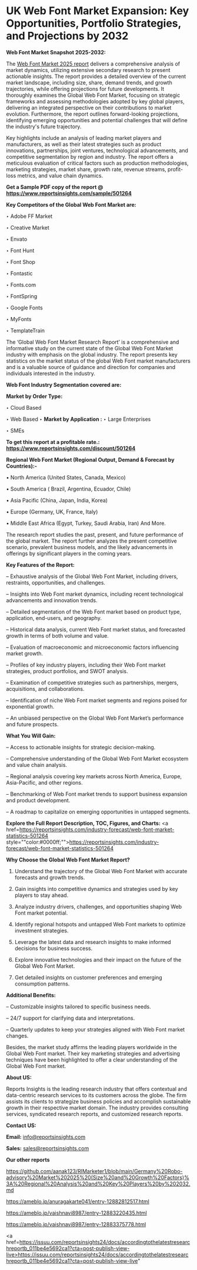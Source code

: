 # UK Web Font Market Expansion: Key Opportunities, Portfolio Strategies, and Projections by 2032

<strong>Web Font Market Snapshot 2025-2032:</strong>

The <a href=https://www.reportsinsights.com/sample/501264>Web Font Market 2025 report</a> delivers a comprehensive analysis of market dynamics, utilizing extensive secondary research to present actionable insights. The report provides a detailed overview of the current market landscape, including size, share, demand trends, and growth trajectories, while offering projections for future developments. It thoroughly examines the Global Web Font Market, focusing on strategic frameworks and assessing methodologies adopted by key global players, delivering an integrated perspective on their contributions to market evolution. Furthermore, the report outlines forward-looking projections, identifying emerging opportunities and potential challenges that will define the industry's future trajectory.

Key highlights include an analysis of leading market players and manufacturers, as well as their latest strategies such as product innovations, partnerships, joint ventures, technological advancements, and competitive segmentation by region and industry. The report offers a meticulous evaluation of critical factors such as production methodologies, marketing strategies, market share, growth rate, revenue streams, profit-loss metrics, and value chain dynamics.

<strong>Get a Sample PDF copy of the report @ <a href=https://www.reportsinsights.com/sample/501264 style=color:#0000ff;>https://www.reportsinsights.com/sample/501264</a></strong>

<strong>Key Competitors of the Global Web Font Market are:</strong>

‣ Adobe FF Market

‣ Creative Market

‣ Envato

‣ Font Hunt

‣ Font Shop

‣ Fontastic

‣ Fonts.com

‣ FontSpring

‣ Google Fonts

‣ MyFonts

‣ TemplateTrain

The ‘Global Web Font Market Research Report’ is a comprehensive and informative study on the current state of the Global Web Font Market industry with emphasis on the global industry. The report presents key statistics on the market status of the global Web Font market manufacturers and is a valuable source of guidance and direction for companies and individuals interested in the industry.

<strong>Web Font Industry Segmentation covered are:</strong>

<strong>Market by Order Type: </strong>

‣ Cloud Based

‣ Web Based
‣ 
<strong>Market by Application :</strong>
‣ Large Enterprises

‣ SMEs

<strong>To get this report at a profitable rate.: <a href=https://www.reportsinsights.com/discount/501264 style=color:#0000ff;>https://www.reportsinsights.com/discount/501264</a></strong>

<strong>Regional Web Font Market (Regional Output, Demand &amp; Forecast by Countries):-</strong>

• North America (United States, Canada, Mexico)

• South America ( Brazil, Argentina, Ecuador, Chile)

• Asia Pacific (China, Japan, India, Korea)

• Europe (Germany, UK, France, Italy)

• Middle East Africa (Egypt, Turkey, Saudi Arabia, Iran) And More.

The research report studies the past, present, and future performance of the global market. The report further analyzes the present competitive scenario, prevalent business models, and the likely advancements in offerings by significant players in the coming years.

<strong>Key Features of the Report:</strong>

– Exhaustive analysis of the Global Web Font Market, including drivers, restraints, opportunities, and challenges.

– Insights into Web Font market dynamics, including recent technological advancements and innovation trends.

– Detailed segmentation of the Web Font market based on product type, application, end-users, and geography.

– Historical data analysis, current Web Font market status, and forecasted growth in terms of both volume and value.

– Evaluation of macroeconomic and microeconomic factors influencing market growth.

– Profiles of key industry players, including their Web Font market strategies, product portfolios, and SWOT analysis.

– Examination of competitive strategies such as partnerships, mergers, acquisitions, and collaborations.

– Identification of niche Web Font market segments and regions poised for exponential growth.

– An unbiased perspective on the Global Web Font Market’s performance and future prospects.

<strong>What You Will Gain:</strong>

– Access to actionable insights for strategic decision-making.

– Comprehensive understanding of the Global Web Font Market ecosystem and value chain analysis.

– Regional analysis covering key markets across North America, Europe, Asia-Pacific, and other regions.

– Benchmarking of Web Font market trends to support business expansion and product development.

– A roadmap to capitalize on emerging opportunities in untapped segments.

<strong>Explore the Full Report Description, TOC, Figures, and Charts:</strong>
<a href=https://reportsinsights.com/industry-forecast/web-font-market-statistics-501264 style=""color:#0000ff;"">https://reportsinsights.com/industry-forecast/web-font-market-statistics-501264</a>

<strong>Why Choose the Global Web Font Market Report?</strong>

1. Understand the trajectory of the Global Web Font Market with accurate forecasts and growth trends.

2. Gain insights into competitive dynamics and strategies used by key players to stay ahead.

3. Analyze industry drivers, challenges, and opportunities shaping Web Font market potential.

4. Identify regional hotspots and untapped Web Font markets to optimize investment strategies.

5. Leverage the latest data and research insights to make informed decisions for business success.

6. Explore innovative technologies and their impact on the future of the Global Web Font Market.

7. Get detailed insights on customer preferences and emerging consumption patterns.

<strong>Additional Benefits:</strong>

– Customizable insights tailored to specific business needs.

– 24/7 support for clarifying data and interpretations.

– Quarterly updates to keep your strategies aligned with Web Font market changes.

Besides, the market study affirms the leading players worldwide in the Global Web Font market. Their key marketing strategies and advertising techniques have been highlighted to offer a clear understanding of the Global Web Font market.

<strong><strong>About US</strong>:</strong>

Reports Insights is the leading research industry that offers contextual and data-centric research services to its customers across the globe. The firm assists its clients to strategize business policies and accomplish sustainable growth in their respective market domain. The industry provides consulting services, syndicated research reports, and customized research reports.

<strong>Contact US:</strong>

<p class=><b>Email:</b> <a href=mailto:info@reportsinsights.com>info@reportsinsights.com</a></p>
<p class=><b>Sales:</b> <a href=mailto:sales@reportsinsights.com>sales@reportsinsights.com</a></p>

<strong>Our other reports</strong>

<a href=https://github.com/aanak123/RIMarketer1/blob/main/Germany%20Robo-advisory%20Market%202025%20(Size%20and%20Growth%20Factors)%3A%20Regional%20Analysis%20and%20Key%20Players%20by%202032.md>https://github.com/aanak123/RIMarketer1/blob/main/Germany%20Robo-advisory%20Market%202025%20(Size%20and%20Growth%20Factors)%3A%20Regional%20Analysis%20and%20Key%20Players%20by%202032.md</a>

<a href=https://ameblo.jp/anuragakarte041/entry-12882812517.html>https://ameblo.jp/anuragakarte041/entry-12882812517.html</a>

<a href=https://ameblo.jp/vaishnavi8987/entry-12883220435.html>https://ameblo.jp/vaishnavi8987/entry-12883220435.html</a>

<a href=https://ameblo.jp/vaishnavi8987/entry-12883375778.html>https://ameblo.jp/vaishnavi8987/entry-12883375778.html</a>

<a href=https://issuu.com/reportsinsights24/docs/accordingtothelatestresearchreportb_011be4e5692ca1?cta=post-publish-view-live>https://issuu.com/reportsinsights24/docs/accordingtothelatestresearchreportb_011be4e5692ca1?cta=post-publish-view-live</a>"
